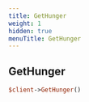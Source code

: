 ```yaml
---
title: GetHunger
weight: 1
hidden: true
menuTitle: GetHunger
---
```

## GetHunger
```perl
$client->GetHunger()
```